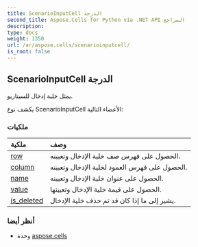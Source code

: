 ```yaml
---
title: ScenarioInputCell الدرجة
second_title: Aspose.Cells for Python via .NET API المراجع
description:
type: docs
weight: 1350
url: /ar/aspose.cells/scenarioinputcell/
is_root: false
---
```

##  ScenarioInputCell الدرجة
يمثل خلية إدخال للسيناريو.



يكشف نوع ScenarioInputCell الأعضاء التالية:

###  ملكيات
| ملكية| وصف|
| :- | :- |
| [row](/cells/python-net/ar/aspose.cells/scenarioinputcell/row) | الحصول على فهرس صف خلية الإدخال وتعيينه.|
| [column](/cells/python-net/ar/aspose.cells/scenarioinputcell/column) | الحصول على فهرس العمود لخلية الإدخال وتعيينه.|
| [name](/cells/python-net/ar/aspose.cells/scenarioinputcell/name) | الحصول على عنوان خلية الإدخال وتعيينه.|
| [value](/cells/python-net/ar/aspose.cells/scenarioinputcell/value) | الحصول على قيمة خلية الإدخال وتعيينها.|
| [is_deleted](/cells/python-net/ar/aspose.cells/scenarioinputcell/is_deleted) | يشير إلى ما إذا كان قد تم حذف خلية الإدخال.|



###  أنظر أيضا
* وحدة [aspose.cells](..)
